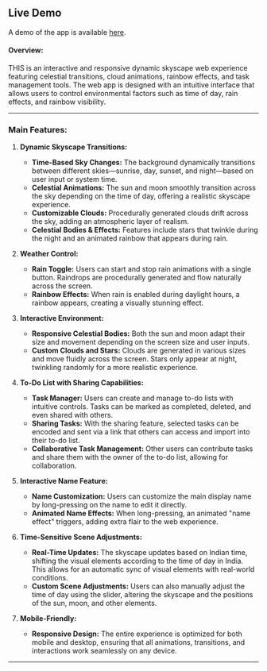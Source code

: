 

## Live Demo

A demo of the app is available [here](https://rahul-art-create.github.io/To-do-./).

#### Overview:
THIS is an interactive and responsive dynamic skyscape web experience featuring celestial transitions, cloud animations, rainbow effects, and task management tools. The web app is designed with an intuitive interface that allows users to control environmental factors such as time of day, rain effects, and rainbow visibility.

---
### Main Features:

1. **Dynamic Skyscape Transitions:**
   - **Time-Based Sky Changes:** The background dynamically transitions between different skies—sunrise, day, sunset, and night—based on user input or system time.
   - **Celestial Animations:** The sun and moon smoothly transition across the sky depending on the time of day, offering a realistic skyscape experience.
   - **Customizable Clouds:** Procedurally generated clouds drift across the sky, adding an atmospheric layer of realism.
   - **Celestial Bodies & Effects:** Features include stars that twinkle during the night and an animated rainbow that appears during rain.

2. **Weather Control:**
   - **Rain Toggle:** Users can start and stop rain animations with a single button. Raindrops are procedurally generated and flow naturally across the screen.
   - **Rainbow Effects:** When rain is enabled during daylight hours, a rainbow appears, creating a visually stunning effect.

3. **Interactive Environment:**
   - **Responsive Celestial Bodies:** Both the sun and moon adapt their size and movement depending on the screen size and user inputs.
   - **Custom Clouds and Stars:** Clouds are generated in various sizes and move fluidly across the screen. Stars only appear at night, twinkling randomly for a more realistic experience.

4. **To-Do List with Sharing Capabilities:**
   - **Task Manager:** Users can create and manage to-do lists with intuitive controls. Tasks can be marked as completed, deleted, and even shared with others.
   - **Sharing Tasks:** With the sharing feature, selected tasks can be encoded and sent via a link that others can access and import into their to-do list.
   - **Collaborative Task Management:** Other users can contribute tasks and share them with the owner of the to-do list, allowing for collaboration.

5. **Interactive Name Feature:**
   - **Name Customization:** Users can customize the main display name by long-pressing on the name to edit it directly.
   - **Animated Name Effects:** When long-pressing, an animated "name effect" triggers, adding extra flair to the web experience.

6. **Time-Sensitive Scene Adjustments:**
   - **Real-Time Updates:** The skyscape updates based on Indian time, shifting the visual elements according to the time of day in India. This allows for an automatic sync of visual elements with real-world conditions.
   - **Custom Scene Adjustments:** Users can also manually adjust the time of day using the slider, altering the skyscape and the positions of the sun, moon, and other elements.

7. **Mobile-Friendly:**
   - **Responsive Design:** The entire experience is optimized for both mobile and desktop, ensuring that all animations, transitions, and interactions work seamlessly on any device.

---
